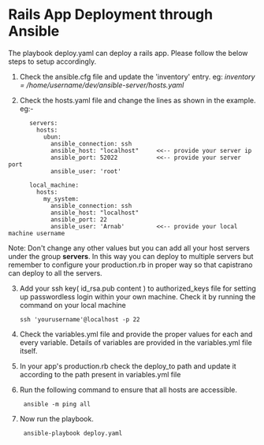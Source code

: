 # Rails App Deployment through Ansible

The playbook deploy.yaml can deploy a rails app.
Please follow the below steps to setup accordingly.

1. Check the ansible.cfg file and update the 'inventory' entry.
   eg:  *inventory = /home/username/dev/ansible-server/hosts.yaml*

2. Check the hosts.yaml file and change the lines as shown in the example.
   eg:-
  ```
        servers:
          hosts:
            ubun:
              ansible_connection: ssh
              ansible_host: "localhost"     <<-- provide your server ip
              ansible_port: 52022           <<-- provide your server port
              ansible_user: 'root'

        local_machine:
          hosts:
            my_system:
              ansible_connection: ssh
              ansible_host: "localhost"
              ansible_port: 22
              ansible_user: 'Arnab'         <<-- provide your local machine username
  ```
   Note: Don't change any other values but you can add all your host servers under the group **servers**. In this way you can deploy to multiple servers but remember to configure your production.rb in proper way so that capistrano can deploy to all the servers.

3. Add your ssh key( id_rsa.pub content ) to authorized_keys file for setting up passwordless login within your own machine. Check it by running the command on your local machine
   ```
   ssh 'yourusername'@localhost -p 22
   ```

4. Check the variables.yml file and provide the proper values for each and every variable. Details of variables are provided in the variables.yml file itself.

5. In your app's production.rb check the deploy_to path and update it according to the path present in variables.yml file

6. Run the following command to ensure that all hosts are accessible.
   ```
    ansible -m ping all
   ```

7. Now run the playbook.
   ```
    ansible-playbook deploy.yaml
   ```